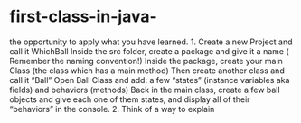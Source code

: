 # first-class-in-java-
the opportunity to apply what you have learned. 1. Create a new Project and call it WhichBall Inside the src folder, create a package and give it a name ( Remember the naming convention!) Inside the package, create your main Class (the class which has a main method) Then create another class and call it “Ball” Open Ball Class and add: a few “states” (instance variables aka fields) and behaviors (methods) Back in the main class, create a few ball objects and give each one of them states, and display all of their “behaviors” in the console. 2. Think of a way to explain
